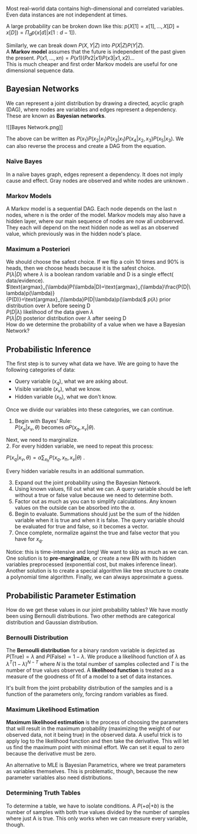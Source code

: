 Most real-world data contains high-dimensional and correlated variables. Even data instances are not independent at times. 

A large probability can be broken down like this: $p(X[1]=x[1],...,X[D]=x[D])=\Pi_dp(x[d]|x[1:d-1])$. 

Similarly, we can break down $P(X,Y|Z)$ into $P(X|Z)P(Y|Z)$.  
A **Markov model** assumes that the future is independent of the past given the present. $P(x1,...,xn)=P(x1)(Px2|x1)P(x3|x1,x2)...$  
This is much cheaper and first order Markov models are useful for one dimensional sequence data. 

## Bayesian Networks

We can represent a joint distribution by drawing a directed, acyclic graph (DAG), where nodes are variables and edges represent a dependency. These are known as **Bayesian networks**. 

![[Bayes Network.png]]

The above can be written as $P(x_1)P(x_2|x_1)P(x_3|x_1)P(x_4|x_2,x_3)P(x_5|x_3)$. We can also reverse the process and create a DAG from the equation.  

### Naïve Bayes

In a naïve bayes graph, edges represent a dependency. It does not imply cause and effect. Gray nodes are observed and white nodes are unknown . 

### Markov Models

A Markov model is a sequential DAG. Each node depends on the last n nodes, where n is the order of the model. Markov models may also have a hidden layer, where our main sequence of nodes are now all unobserved. They each will depend on the next hidden node as well as an observed value, which previously was in the hidden node's place. 

### Maximum a Posteriori

We should choose the safest choice. If we flip a coin 10 times and 90% is heads, then we choose heads because it is the safest choice.  
$P(\lambda|D)$ where $\lambda$ is a boolean random variable and D is a single effect( data/evidence).  
$\text{argmax}_{\lambda}P(\lambda|D)=\text{argmax}_{\lambda}\frac{P(D|\lambda)p(\lambda)}{P(D)}=\text{argmax}_{\lambda}P(D|\lambda)p(\lambda)$ $p(\lambda)$ prior distribution over $\lambda$ before seeing D  
$P(D|\lambda)$ likelihood of the data given $\lambda$  
$P(\lambda|D)$ posterior distribution over $\lambda$ after seeing D  
How do we determine the probability of a value when we have a Bayesian Network?

## Probabilistic Inference

The first step is to survey what data we have. We are going to have the following categories of data:
- Query variable ($x_q$), what we are asking about. 
- Visible variable ($x_v$), what we know. 
- Hidden variable ($x_h$), what we don't know. 

Once we divide our variables into these categories, we can continue. 

1. Begin with Bayes' Rule:  
$P(x_q|x_v, \theta)$ becomes $\alpha P(x_q, x_v|\theta)$. 

Next, we need to marginalize.  
2. For every hidden variable, we need to repeat this process:

$P(x_q|x_v, \theta)=\alpha \sum_{x_h}{P(x_q,x_h,x_v|\theta)}$ . 

Every hidden variable results in an additional summation. 

3. Expand out the joint probability using the Bayesian Network. 
4. Using known values, fill out what we can. A query variable should be left without a true or false value because we need to determine both. 
5. Factor out as much as you can to simplify calculations. Any known values on the outside can be absorbed into the $\alpha$. 
6. Begin to evaluate. Summations should just be the sum of the hidden variable when it is true and when it is false. The query variable should be evaluated for true and false, so it becomes a vector. 
7. Once complete, normalize against the true and false vector that you have for $x_q$. 

Notice: this is time-intensive and long! We want to skip as much as we can. One solution is to **pre-marginalize**, or create a new BN with its hidden variables preprocessed (exponential cost, but makes inference linear). Another solution is to create a special algorithm like tree structure to create a polynomial time algorithm. Finally, we can always approximate a guess. 

## Probabilistic Parameter Estimation

How do we get these values in our joint probability tables? We have mostly been using Bernoulli distributions. Two other methods are categorical distribution and Gaussian distribution. 

### Bernoulli Distribution

The **Bernoulli distribution** for a binary random variable is depicted as $P(\text{True})=\lambda$ and $P(\text{False})=1-\lambda$. We produce a likelihood function of $\lambda$ as $\lambda^T(1-\lambda)^{N-T}$ where $N$ is the total number of samples collected and $T$ is the number of true values observed. A **likelihood function** is treated as a measure of the goodness of fit of a model to a set of data instances. 

It's built from the joint probability distribution of the samples and is a function of the parameters only, forcing random variables as fixed. 

### Maximum Likelihood Estimation

**Maximum likelihood estimation** is the process of choosing the parameters that will result in the maximum probability (maximizing the weight of our observed data, not it being true) in the observed data. A useful trick is to apply log to the likelihood function and then take the derivative. This will let us find the maximum point with minimal effort. We can set it equal to zero because the derivative must be zero. 

An alternative to MLE is Bayesian Parametrics, where we treat parameters as variables themselves. This is problematic, though, because the new parameter variables also need distributions. 

### Determining Truth Tables

To determine a table, we have to isolate conditions. A $P(+a|+b)$ is the number of samples with both true values divided by the number of samples where just A is true. This only works when we can measure every variable, though. 
